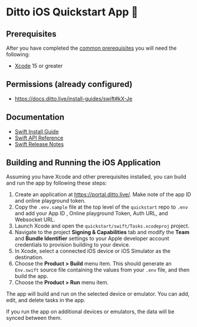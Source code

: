 # Ditto iOS Quickstart App 🚀

## Prerequisites

After you have completed the [common prerequisites] you will need the following:

- [Xcode](https://developer.apple.com/xcode/) 15 or greater

## Permissions (already configured)

- <https://docs.ditto.live/install-guides/swift#kX-Je>

## Documentation

- [Swift Install Guide](https://docs.ditto.live/install-guides/swift)
- [Swift API Reference](https://software.ditto.live/cocoa/DittoSwift/4.8.2/api-reference/)
- [Swift Release Notes](https://docs.ditto.live/release-notes/swift)

[common prerequisites]: https://github.com/getditto/quickstart#common-prerequisites

## Building and Running the iOS Application

Assuming you have Xcode and other prerequisites installed, you can build and run the app by following these steps:

1. Create an application at <https://portal.ditto.live/>.  Make note of the app ID and online playground token.
2. Copy the `.env.sample` file at the top level of the `quickstart` repo to `.env` and add your App ID , Online playground Token, Auth URL, and Websocket URL.
3. Launch Xcode and open the `quickstart/swift/Tasks.xcodeproj` project.
4. Navigate to the project **Signing & Capabilities** tab and modify the **Team** and **Bundle Identifier** settings to your Apple developer account credentials to provision building to your device.
5. In Xcode, select a connected iOS device or iOS Simulator as the destination.
6. Choose the **Product > Build** menu item.  This should generate an `Env.swift` source file containing the values from your `.env` file, and then build the app.
7. Choose the **Product > Run** menu item.

The app will build and run on the selected device or emulator.  You can add,
edit, and delete tasks in the app.

If you run the app on additional devices or emulators, the data will be synced
between them.
